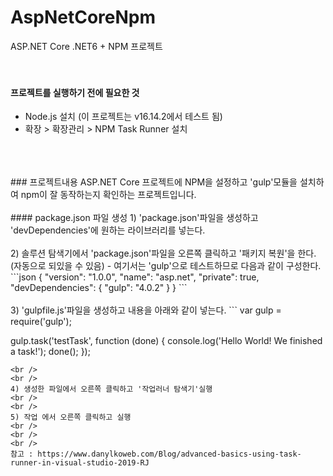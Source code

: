 # AspNetCoreNpm<br />
ASP.NET Core .NET6 + NPM 프로젝트<br />
<br />
<br />
#### 프로젝트를 실행하기 전에 필요한 것
- Node.js 설치 (이 프로젝트는 v16.14.2에서 테스트 됨)
- 확장 > 확장관리 > NPM Task Runner 설치
 <br />
 <br />
 <br />
### 프로젝트내용
ASP.NET Core 프로젝트에 NPM을 설정하고 'gulp'모듈을 설치하여 npm이 잘 동작하는지 확인하는 프로젝트입니다.
<br />
<br />
#### package.json 파일 생성
1) 'package.json'파일을 생성하고 'devDependencies'에 원하는 라이브러리를 넣는다.
<br />
<br />
2) 솔루션 탐색기에서 'package.json'파일을 오른쪽 클릭하고 '패키지 복원'을 한다.(자동으로 되있을 수 있음)
- 여기서는 'gulp'으로 테스트하므로 다음과 같이 구성한다.
```json
{
  "version": "1.0.0",
  "name": "asp.net",
  "private": true,
	"devDependencies": {
		"gulp": "4.0.2"
	}
}
```
<br />
<br />
3) 'gulpfile.js'파일을 생성하고 내용을 아래와 같이 넣는다.
```
var gulp = require('gulp');

gulp.task('testTask', function (done)
{
    console.log('Hello World! We finished a task!');
    done();
});
```
<br />
<br />
4) 생성한 파일에서 오른쪽 클릭하고 '작업러너 탐색기'실행
<br />
<br />
5) 작업 에서 오른쪽 클릭하고 실행
<br />
<br />
<br />
참고 : https://www.danylkoweb.com/Blog/advanced-basics-using-task-runner-in-visual-studio-2019-RJ